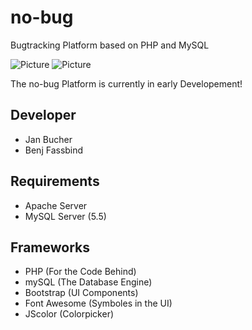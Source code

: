 no-bug
======

Bugtracking Platform based on PHP and MySQL

![Picture](https://raw.github.com/dev-jan/no-bug/master/no-bug/src/images/promotion/promotion.PNG)
![Picture](https://raw.github.com/dev-jan/no-bug/master/no-bug/src/images/promotion/promotion3.PNG)

The no-bug Platform is currently in early Developement!

## Developer

* Jan Bucher
* Benj Fassbind

## Requirements

* Apache Server
* MySQL Server (5.5)

## Frameworks

* PHP (For the Code Behind)
* mySQL (The Database Engine)
* Bootstrap (UI Components)
* Font Awesome (Symboles in the UI)
* JScolor (Colorpicker)
